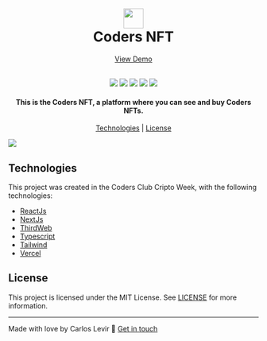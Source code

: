 <h1 align="center">
  <img src="https://i.ibb.co/y56ztLh/logo.png" width="40">
  <br>
  Coders NFT
</h1>

<p align="center">
  <a href="https://coders-nft.vercel.app/">View Demo</a>
</p>

<p align="center">
  <br>
  <img src="https://img.shields.io/github/languages/top/carloslevir/coders-nft">
  <img src="https://img.shields.io/github/issues/carloslevir/coders-nft">
  <img src="https://img.shields.io/github/forks/carloslevir/coders-nft">
  <img src="https://img.shields.io/github/stars/carloslevir/coders-nft">
  <img src="https://img.shields.io/github/license/carloslevir/coders-nft">
</p>

<h4 align="center">
  This is the Coders NFT, a platform where you can see and buy Coders NFTs.
</h4>

<p align="center">
  <a href="#technologies">Technologies</a> | <a href="#license">License</a>
</p>

<img src="https://i.ibb.co/7Y6ZG66/Screen-Shot-2022-09-30-at-19-46-41.png">

## Technologies

This project was created in the Coders Club Cripto Week, with the following technologies:

- [ReactJs](https://reactjs.org/)
- [NextJs](https://nextjs.org/)
- [ThirdWeb](https://thirdweb.com/)
- [Typescript](ttps://www.typescriptlang.org/)
- [Tailwind](https://tailwindcss.com/)
- [Vercel](https://vercel.com/)

## License

This project is licensed under the MIT License. See [LICENSE](https://opensource.org/licenses/MIT) for more information.

---

Made with love by Carlos Levir :wave: [Get in touch](https://www.linkedin.com/in/carlos-levir/)
